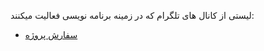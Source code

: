 لیستی از کانال های تلگرام که در زمینه برنامه نویسی فعالیت میکنند:

* [سفارش پروژه](https://t.me/projectpro)
